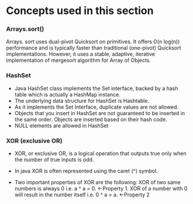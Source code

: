 # Concepts used in this section 

### Arrays.sort()
Arrays. sort uses dual-pivot Quicksort on primitives. It offers O(n log(n)) performance and is typically faster than traditional (one-pivot) Quicksort implementations. However, it uses a stable, adaptive, iterative implementation of mergesort algorithm for Array of Objects.

### HashSet 
- Java HashSet class implements the Set interface, backed by a hash table which is actually a HashMap instance.
- The underlying data structure for HashSet is Hashtable.
- As it implements the Set Interface, duplicate values are not allowed.
- Objects that you insert in HashSet are not guaranteed to be inserted in the same order. Objects are inserted based on their hash code.
- NULL elements are allowed in HashSet

### XOR (exclusive OR)

- XOR, or exclusive OR, is a logical operation that outputs true only when the number of true inputs is odd. 
- In java XOR is often represented using the caret (^) symbol.

- Two important properties of XOR are the following:
    XOR of two same numbers is always 0 i.e. a ^ a = 0. ←Property 1.
    XOR of a number with 0 will result in the number itself i.e. 0 ^ a = a.  ←Property 2